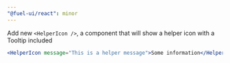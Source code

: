 ```yaml
---
"@fuel-ui/react": minor
---
```


Add new `<HelperIcon />`, a component that will show a helper icon with a Tooltip included

```jsx
<HelperIcon message="This is a helper message">Some information</HelperIcon>
```
